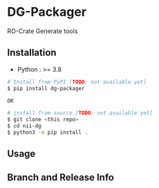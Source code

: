 # DG-Packager

RO-Crate Generate tools

## Installation

 - Python : >= 3.8

```bash
# Install from PyPI [TODO: not available yet]
$ pip install dg-packager

OR

# install from source [TODO: not available yet]
$ git clone <this repo>
$ cd nii-dg
$ python3 -m pip install .
```

## Usage

## Branch and Release Info
